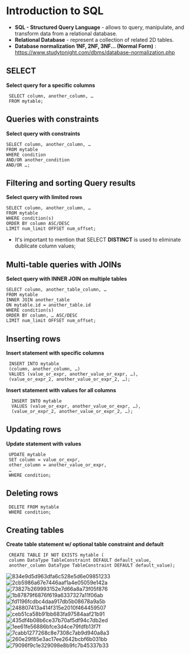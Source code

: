 # Introduction to SQL

* **SQL - Structured Query Language** - allows to query, manipulate, and transform data from a relational database.
* **Relational Database** - represent a collection of related 2D tables.
* **Database normalization 1NF, 2NF, 3NF... (Normal Form)** : https://www.studytonight.com/dbms/database-normalization.php

##  SELECT

**Select query for a specific columns**

     SELECT column, another_column, …
     FROM mytable;
##  Queries with constraints 

**Select query with constraints**

    SELECT column, another_column, …
    FROM mytable
    WHERE condition
    AND/OR another_condition   
    AND/OR …;
    
 
 ## Filtering and sorting Query results
 
 **Select query with limited rows**
 
    SELECT column, another_column, …
    FROM mytable
    WHERE condition(s)
    ORDER BY column ASC/DESC
    LIMIT num_limit OFFSET num_offset;

* It's important to mention that SELECT **DISTINCT** is used to eliminate dublicate column values;

## Multi-table queries with JOINs

**Select query with INNER JOIN on multiple tables**

    SELECT column, another_table_column, …
    FROM mytable
    INNER JOIN another_table 
    ON mytable.id = another_table.id
    WHERE condition(s)
    ORDER BY column, … ASC/DESC
    LIMIT num_limit OFFSET num_offset;

## Inserting rows

**Insert statement with specific columns**
     
     INSERT INTO mytable
     (column, another_column, …)
     VALUES (value_or_expr, another_value_or_expr, …),
     (value_or_expr_2, another_value_or_expr_2, …); 

**Insert statement with values for all columns**

      INSERT INTO mytable
      VALUES (value_or_expr, another_value_or_expr, …),
      (value_or_expr_2, another_value_or_expr_2, …);
      
##  Updating rows

**Update statement with values**

     UPDATE mytable
     SET column = value_or_expr, 
     other_column = another_value_or_expr, 
     …
     WHERE condition;

## Deleting rows

     DELETE FROM mytable
     WHERE condition;
     
## Creating tables     

 **Create table statement w/ optional table constraint and default** 
 
     CREATE TABLE IF NOT EXISTS mytable (
     column DataType TableConstraint DEFAULT default_value,
     another_column DataType TableConstraint DEFAULT default_value);
     
     
![834e9d5d963dfa6c528e5d6e09851233](https://github.com/S-Makeev/reading-notes/assets/71305940/ccc0559e-519c-4175-ad88-081f9a4196ea)
![2cb5986a67e7446aaf1a4e05059e142a](https://github.com/S-Makeev/reading-notes/assets/71305940/91dfbaaf-a1c1-4df7-93dc-480c994afc0b)
![73827b269993152e7d66a8a73f05f876](https://github.com/S-Makeev/reading-notes/assets/71305940/817c1dc7-9250-405b-ad6c-4cb1dd173b0d)
![1b87879f6876f619a6337327a11f06ab](https://github.com/S-Makeev/reading-notes/assets/71305940/3eaa471d-fea5-4c5a-8470-c55976ea46f4)
![fd1196fcdbc4daa917db5b08678a9a5b](https://github.com/S-Makeev/reading-notes/assets/71305940/1c9d5634-2ac5-4f89-9f0f-0f8450bd3b1e)
![248807413a414f315e2010f464459507](https://github.com/S-Makeev/reading-notes/assets/71305940/a7553e44-e878-49a7-b0da-d862e4ff27ab)
![ceb51ca58b91bb683fa97584aaf21b91](https://github.com/S-Makeev/reading-notes/assets/71305940/7b7159e7-490e-43cf-be02-9479739816c6)
![435df4b08b6ce37b70af5df94c7db2ed](https://github.com/S-Makeev/reading-notes/assets/71305940/06135983-c2e4-42de-b346-d3f52db45f7e)
![1ee61fe56886bfce3d4ce79fdfb13f7f](https://github.com/S-Makeev/reading-notes/assets/71305940/433a9492-6e51-4feb-9d22-395403152bd5)
![7cabb1277268c8e7308c7ab9d940a8a3](https://github.com/S-Makeev/reading-notes/assets/71305940/a84bcdea-8b84-489f-9c70-a457ed4d3f13)
![260e29f85e3ac17ee2642bcbf6b031bb](https://github.com/S-Makeev/reading-notes/assets/71305940/aa5e6f88-926d-4bc9-a986-e37146322a66)
![79096f9c1e329098e8b9fc7b45337b33](https://github.com/S-Makeev/reading-notes/assets/71305940/4e0ac406-4f0a-4da4-b852-d5679fd659ca)
